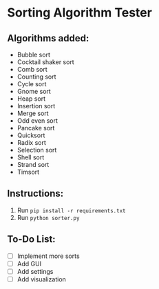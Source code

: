 # Sorting Algorithm Tester

## Algorithms added:
- Bubble sort
- Cocktail shaker sort
- Comb sort
- Counting sort
- Cycle sort
- Gnome sort
- Heap sort
- Insertion sort
- Merge sort
- Odd even sort
- Pancake sort
- Quicksort
- Radix sort
- Selection sort
- Shell sort
- Strand sort
- Timsort

## Instructions:
1. Run `pip install -r requirements.txt`
2. Run `python sorter.py`

## To-Do List:
- [ ] Implement more sorts
- [ ] Add GUI
- [ ] Add settings
- [ ] Add visualization
